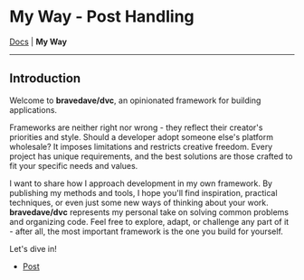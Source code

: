 # My Way - Post Handling

[Docs](.) | **My Way**

---

## Introduction

Welcome to **bravedave/dvc**, an opinionated framework for building applications.

Frameworks are neither right nor wrong - they reflect their creator's priorities and style. Should a developer adopt someone else's platform wholesale? It imposes limitations and restricts creative freedom. Every project has unique requirements, and the best solutions are those crafted to fit your specific needs and values.

I want to share how I approach development in my own framework. By publishing my methods and tools, I hope you'll find inspiration, practical techniques, or even just some new ways of thinking about your work. **bravedave/dvc** represents my personal take on solving common problems and organizing code. Feel free to explore, adapt, or challenge any part of it - after all, the most important framework is the one you build for yourself.

Let's dive in!


- [Post](myway-post.md)
